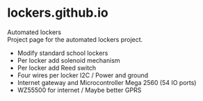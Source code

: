 # lockers.github.io
Automated lockers
<br>
Project page for the automated lockers project.
* Modify standard school lockers
* Per locker add solenoid mechanism
* Per locker add Reed switch
* Four wires per locker I2C / Power and ground
* Internet gateway and Microcontroller Mega 2560 (54 IO ports)
* WZ55500 for internet /  Maybe better GPRS
